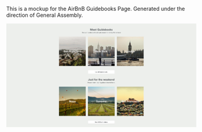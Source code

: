 This is a mockup for the AirBnB Guidebooks Page. Generated under the direction of General Assembly.

![AirBnB Mock](./solution.jpg)
